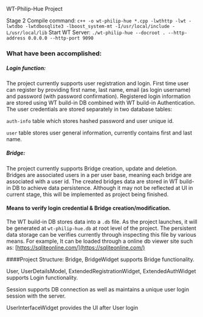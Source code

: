WT-Philip-Hue Project

Stage 2 Compile command:
`c++ -o wt-philip-hue *.cpp -lwthttp -lwt -lwtdbo -lwtdbosqlite3 -lboost_system-mt -I/usr/local/include -L/usr/local/lib`
Start WT Server:
`./wt-philip-hue --docroot . --http-address 0.0.0.0 --http-port 9090`

### What have been accomplished:
##### Login function:
The project currently supports user registration and login. First time user can register by providing first name, last name, email (as login username) and password (with password confirmation).
Registered login information are stored using WT build-in DB combined with WT build-in Authentication.
The user credentials are stored separately in two database tables:

`auth-info` table which stores hashed password and user unique id.

`user` table stores user general information, currently contains first and last name.


##### Bridge:
The project currently supports Bridge creation, update and deletion.
Bridges are associated users in a per user base, meaning each bridge are associated with a user id.
The created bridges data are stored in WT build-in DB to achieve data persistence. Although it may not be reflected at UI in current stage, this will be implemented as project being finished.

#### Means to verify login credential & Bridge creation/modification.
The WT build-in DB stores data into a `.db` file. As the project launches, it will be generated at `wt-philip-hue.db` at root level of the project.
The persistent data storage can be verifies currently through inspecting this file by various means.
For example, It can be loaded through a online db viewer site such as: [https://sqliteonline.com/](https://sqliteonline.com/) 

####Project Structure:
Bridge, BridgeWidget supports Bridge functionality.

User, UserDetailsModel, ExtendedRegistrationWidget, ExtendedAuthWidget supports Login functionality.

Session supports DB connection as well as maintains a unique user login session with the server.

UserInterfaceWidget provides the UI after User login
